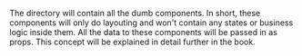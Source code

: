The directory will contain all the dumb components. 
In short, these components will only do layouting and won't contain any states or business logic inside them. All the data to these components will be passed in as props. 
This concept will be explained in detail further in the book.